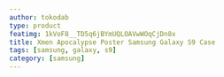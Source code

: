 ```yaml
---
author: tokodab
type: product
featimg: 1kVoF8__TD5q6jBYmUQLOAVwWOqCjDn8x
title: Xmen Apocalypse Poster Samsung Galaxy S9 Case
tags: [samsung, galaxy, s9]
category: [samsung]
---
```

